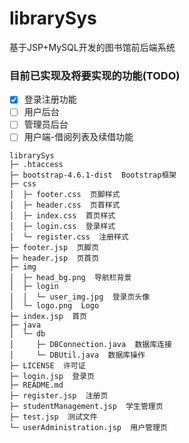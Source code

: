 # librarySys
基于JSP+MySQL开发的图书馆前后端系统

### 目前已实现及将要实现的功能(TODO)
* [x] 登录注册功能
* [ ] 用户后台
* [ ] 管理员后台
* [ ] 用户端-借阅列表及续借功能

```
librarySys
├─ .htaccess
├─ bootstrap-4.6.1-dist  Bootstrap框架
├─ css
│  ├─ footer.css  页脚样式
│  ├─ header.css  页首样式
│  ├─ index.css  首页样式
│  ├─ login.css  登录样式
│  └─ register.css  注册样式
├─ footer.jsp  页脚页
├─ header.jsp  页首页
├─ img
│  ├─ head_bg.png  导航栏背景
│  ├─ login
│  │  └─ user_img.jpg  登录页头像
│  └─ logo.png  Logo
├─ index.jsp  首页
├─ java
│  └─ db
│     ├─ DBConnection.java  数据库连接
│     └─ DBUtil.java  数据库操作
├─ LICENSE  许可证
├─ login.jsp  登录页
├─ README.md
├─ register.jsp  注册页
├─ studentManagement.jsp  学生管理页
├─ test.jsp  测试文件
└─ userAdministration.jsp  用户管理页

```